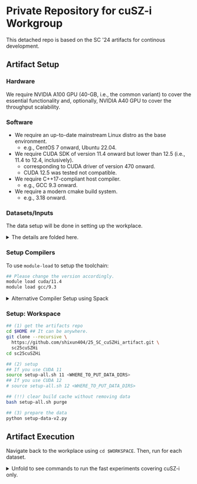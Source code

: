 # Private Repository for cuSZ-i Workgroup

This detached repo is based on the SC '24 artifacts for continous development.

## Artifact Setup

### Hardware

We require NVIDIA A100 GPU (40-GB, i.e., the common variant) to cover the essential functionality and, optionally, NVIDIA A40 GPU to cover the throughput scalability.

### Software

- We require an up-to-date mainstream Linux distro as the base environment.
  - e.g., CentOS 7 onward, Ubuntu 22.04.
- We require CUDA SDK of version 11.4 onward but lower than 12.5 (i.e., 11.4 to 12.4, inclusively).
  - corresponding to CUDA driver of version 470 onward.
  - CUDA 12.5 was tested not compatible.
- We require C++17-compliant host compiler.
  - e.g., GCC 9.3 onward.
- We require a modern cmake build system.
  - e.g., 3.18 onward. 


### Datasets/Inputs

The data setup will be done in setting up the workplace. 

<details>
<summary>
The details are folded here.
</summary>

- JHTDB 
  - Though hosted on https://turbulence.pha.jhu.edu/ as open data, it requires a token to access the data, which prohibits us from automating the data preprocessing. Thus, we don't include JHTDB datafields for the artifacts.
- Miranda, Nyx, QMCPack, S3D 
  - hosted on https://sdrbench.github.io
- RTM data are from proprietary simulations
  - which are not open to the public.
  - We exclude the use of RTM in this artifact.

</details>  

### Setup Compilers

To use `module-load` to setup the toolchain:

```bash
## Please change the version accordingly.
module load cuda/11.4
module load gcc/9.3
````

<details>
<summary>
Alternative Compiler Setup using Spack 
</summary>

```bash
cd $HOME
git clone -c feature.manyFiles=true \
https://github.com/spack/spack.git
## Now, initialize Spack on terminal start
## It is recommended to add the next line to
## "$HOME/.bashrc" or "$HOME/.zshrc"
. $HOME/spack/share/spack/setup-env.sh
## For other shells, please refer to the
## instruction by typing (quotes not included)
## "$HOME/spack/bin/spack load"
spack compiler find
spack install gcc@9.3.0
spack install cuda@12.4.4%gcc@9.3.0

spack load gcc@9.3.0 cuda@12.4.4
export LD_LIBRARY_PATH=$(dirname $(which nvcc))/../lib64:$LD_LIBRARY_PATH
```

</details>

### Setup: Workspace

```bash
## (1) get the artifacts repo
cd $HOME ## It can be anywhere.
git clone --recursive \
  https://github.com/shixun404/25_SC_cuSZHi_artifact.git \
  sc25cuSZHi
cd sc25cuSZHi

## (2) setup
## If you use CUDA 11
source setup-all.sh 11 <WHERE_TO_PUT_DATA_DIRS>
## If you use CUDA 12
# source setup-all.sh 12 <WHERE_TO_PUT_DATA_DIRS>

## (!!) clear build cache without removing data
bash setup-all.sh purge

## (3) prepare the data
python setup-data-v2.py
```

## Artifact Execution

Navigate back to the workplace using `cd $WORKSPACE`. Then, run for each dataset.

<details>
<summary>
Unfold to see commands to run the fast experiments covering cuSZ-i only.
</summary>

```bash
## $DATAPATH is set in setup-all.sh
## Please copy-paste each text block to run the per-dataset experiments.

## Nyx
THIS_DATADIR=SDRBENCH-EXASKY-NYX-512x512x512
python script_data_collection.py  \
  --input ${DATAPATH}/${THIS_DATADIR} \
  --output $DATAPATH/${THIS_DATADIR}_log \
  --dims 512 512 512 --cmp cuSZi

## Miranda
THIS_DATADIR=SDRBENCH-Miranda-256x384x384
python script_data_collection.py  \
  --input ${DATAPATH}/${THIS_DATADIR} \
  --output $DATAPATH/${THIS_DATADIR}_log \
  --dims 384 384 256 --cmp cuSZi

## QMC
THIS_DATADIR=SDRBENCH-SDRBENCH-QMCPack
python script_data_collection.py  \
  --input ${DATAPATH}/${THIS_DATADIR} \
  --output $DATAPATH/${THIS_DATADIR}_log \
  --dims 69 69 33120 --cmp cuSZi

</details>


</details>

<details>
<summary>
Unfold to see commands to run the full experiments covering all compressors.
</summary>

```bash
## $DATAPATH is set in setup-all.sh
## Please copy-paste each text block to run the per-dataset experiments.

## Nyx
THIS_DATADIR=SDRBENCH-EXASKY-NYX-512x512x512
python script_data_collection.py  \
  --input ${DATAPATH}/${THIS_DATADIR} \
  --output $DATAPATH/${THIS_DATADIR}_log \
  --dims 512 512 512

## Miranda
THIS_DATADIR=SDRBENCH-Miranda-256x384x384
python script_data_collection.py  \
  --input ${DATAPATH}/${THIS_DATADIR} \
  --output $DATAPATH/${THIS_DATADIR}_log \
  --dims 384 384 256

## QMC
THIS_DATADIR=SDRBENCH-SDRBENCH-QMCPack
python script_data_collection.py  \
  --input ${DATAPATH}/${THIS_DATADIR} \
  --output $DATAPATH/${THIS_DATADIR}_log \
  --dims 69 69 33120


</details>


## Artifact Analysis

<details>
<summary>
Unfold to see commands to analyze cuSZ-Hi only.
</summary>

```bash
## $DATAPATH is set in setup-all.sh
## Please copy-paste each text block to get the raw analysis results.

## Nyx
THIS_DATADIR=SDRBENCH-EXASKY-NYX-512x512x512
python script_data_analysis.py  \
  --input ${DATAPATH}/${THIS_DATADIR}_log \
  --output $DATAPATH/${THIS_DATADIR}_csv \
  --dims 512 512 512 --cmp cuSZHi

## Miranda
THIS_DATADIR=SDRBENCH-Miranda-256x384x384
python script_data_analysis.py  \
  --input ${DATAPATH}/${THIS_DATADIR}_log \
  --output $DATAPATH/${THIS_DATADIR}_csv \
  --dims 384 384 256 --cmp cuSZHi

## QMC
THIS_DATADIR=SDRBENCH-SDRBENCH-QMCPack
python script_data_analysis.py  \
  --input ${DATAPATH}/${THIS_DATADIR}_log \
  --output $DATAPATH/${THIS_DATADIR}_csv \
  --dims 69 69 33120 --cmp cuSZHi

</details>

<details>
<summary>
Unfold to see commands to analyze all compressors.
</summary>

```bash
## $DATAPATH is set in setup-all.sh
## Please copy-paste each text block to get the raw analysis results.

## Nyx
THIS_DATADIR=SDRBENCH-EXASKY-NYX-512x512x512
python script_data_analysis.py  \
  --input ${DATAPATH}/${THIS_DATADIR}_log \
  --output $DATAPATH/${THIS_DATADIR}_csv \
  --dims 512 512 512

## Miranda
THIS_DATADIR=SDRBENCH-Miranda-256x384x384
python script_data_analysis.py  \
  --input ${DATAPATH}/${THIS_DATADIR}_log \
  --output $DATAPATH/${THIS_DATADIR}_csv \
  --dims 384 384 256

## QMC
THIS_DATADIR=SDRBENCH-SDRBENCH-QMCPack
python script_data_analysis.py  \
  --input ${DATAPATH}/${THIS_DATADIR}_log \
  --output $DATAPATH/${THIS_DATADIR}_csv \
  --dims 69 69 33120

</details>
# 25_SC_cuSZHi_artifact
